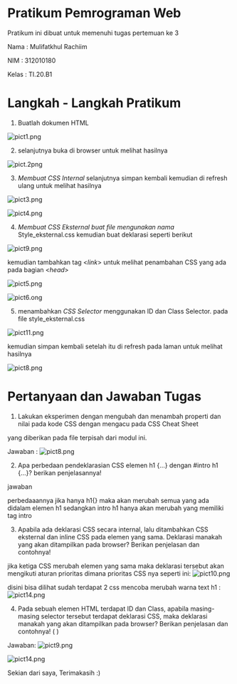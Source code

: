 # Pratikum Pemrograman Web 

Pratikum ini dibuat untuk memenuhi tugas pertemuan ke 3

Nama  : Mulifatkhul Rachiim

NIM   : 312010180

Kelas : TI.20.B1

# Langkah - Langkah Pratikum

1. Buatlah dokumen HTML

![pict1.png](SC_Pratikum/pict1.png)

2. selanjutnya buka di browser untuk melihat hasilnya

![pict.2png](SC_Pratikum/pict2.png)

3. _Membuat CSS Internal_ selanjutnya simpan kembali kemudian di refresh ulang untuk melihat hasilnya

![pict3.png](SC_Pratikum/pict3.png)

![pict4.png](SC_Pratikum/pict4.png)

4. _Membuat CSS Eksternal buat file mengunakan nama_ Style_eksternal.css kemudian buat deklarasi seperti berikut

![pict9.png](SC_Pratikum/pict9.png)

kemudian tambahkan tag <_link_> untuk melihat penambahan CSS yang ada pada bagian <_head_>

![pict5.png](SC_Pratikum/pict5.png)

![pict6.ong](SC_Pratikum/pict6.png)

5. menambahkan _CSS Selector_ menggunakan ID dan Class Selector. pada file style_eksternal.css

![pict11.png](SC_Pratikum/pict11.png)

kemudian simpan kembali setelah itu di refresh pada laman untuk melihat hasilnya

![pict8.png](SC_Pratikum/pict8.png)

# Pertanyaan dan Jawaban Tugas

1. Lakukan eksperimen dengan mengubah dan menambah properti dan nilai pada kode CSS dengan mengacu pada CSS Cheat Sheet 

yang diberikan pada file terpisah dari modul ini.

Jawaban :
![pict8.png](SC_Pratikum/pict8.png)

2. Apa perbedaan pendeklarasian CSS elemen h1 {...} dengan #intro h1 {...}? berikan penjelasannya!

jawaban

perbedaaannya jika hanya h1{} maka akan merubah semua yang ada didalam elemen h1 sedangkan intro h1 hanya akan merubah yang memiliki tag intro

3. Apabila ada deklarasi CSS secara internal, lalu ditambahkan CSS eksternal dan inline CSS pada elemen yang sama. Deklarasi manakah yang akan ditampilkan pada browser? Berikan penjelasan dan contohnya!

jika ketiga CSS merubah elemen yang sama maka deklarasi tersebut akan mengikuti aturan prioritas dimana prioritas CSS nya seperti ini:
![pict10.png](SC_Pratikum/pict10.png)

disini bisa dilihat sudah terdapat 2 css mencoba merubah warna text h1 :
![pict14.png](SC_Pratikum/pict14.png)

4. Pada sebuah elemen HTML terdapat ID dan Class, apabila masing-masing selector tersebut terdapat deklarasi CSS, maka deklarasi manakah yang akan ditampilkan pada browser? Berikan penjelasan dan contohnya! (
)

Jawaban:
![pict9.png](SC_Pratikum/pict9.png)

![pict14.png](SC_Pratikum/pict14.png)

Sekian dari saya, Terimakasih :)





















